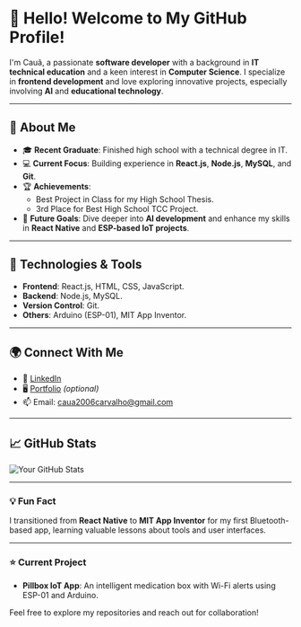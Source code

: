 # 👋 Hello! Welcome to My GitHub Profile!

I'm Cauã, a passionate **software developer** with a background in **IT technical education** and a keen interest in **Computer Science**. I specialize in **frontend development** and love exploring innovative projects, especially involving **AI** and **educational technology**.

---

## 🌟 About Me
- 🎓 **Recent Graduate**: Finished high school with a technical degree in IT.
- 💻 **Current Focus**: Building experience in **React.js**, **Node.js**, **MySQL**, and **Git**.
- 🏆 **Achievements**:
  - Best Project in Class for my High School Thesis.
  - 3rd Place for Best High School TCC Project.
- 🚀 **Future Goals**: Dive deeper into **AI development** and enhance my skills in **React Native** and **ESP-based IoT projects**.

---

## 🔧 Technologies & Tools
- **Frontend**: React.js, HTML, CSS, JavaScript.
- **Backend**: Node.js, MySQL.
- **Version Control**: Git.
- **Others**: Arduino (ESP-01), MIT App Inventor.

---

## 🌍 Connect With Me
- 💼 [LinkedIn](https://linkedin.com/in/cauacarvalho97)
- 🖥️ [Portfolio](https://seu-portfolio.com) *(optional)*
- 📫 Email: [caua2006carvalho@gmail.com](mailto:seu-email@example.com)

---

## 📈 GitHub Stats
![Your GitHub Stats](https://github-readme-stats.vercel.app/api?username=caua2006&show_icons=true&theme=radical)

---

### 💡 Fun Fact
I transitioned from **React Native** to **MIT App Inventor** for my first Bluetooth-based app, learning valuable lessons about tools and user interfaces.

---

### ⭐ Current Project
- **Pillbox IoT App**: An intelligent medication box with Wi-Fi alerts using ESP-01 and Arduino.

Feel free to explore my repositories and reach out for collaboration!
